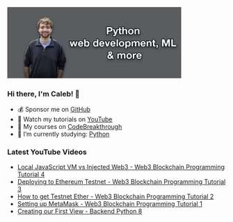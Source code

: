 <img src="github-cover-photo-my-face.jpg" width="400px" />

### Hi there, I'm Caleb! 🍛

- 💰 Sponsor me on [GitHub](https://github.com/sponsors/CalebCurry)
- 🎥 Watch my tutorials on [YouTube](https://www.youtube.com/calebthevideomaker2)
- 📗 My courses on [CodeBreakthrough](https://www.codebreakthrough.com)
- 🤔 I’m currently studying: [Python](https://www.youtube.com/watch?v=s3IvdkCq2_c&t=4254s)

### Latest YouTube Videos
<!-- YOUTUBE:START -->
- [Local JavaScript VM vs Injected Web3 - Web3 Blockchain Programming Tutorial 4](https://www.youtube.com/watch?v=NfNkUSR15sA)
- [Deploying to Ethereum Testnet - Web3 Blockchain Programming Tutorial 3](https://www.youtube.com/watch?v=pBMKYtjQVPg)
- [How to get Testnet Ether - Web3 Blockchain Programming Tutorial 2](https://www.youtube.com/watch?v=Mt4KQ7MMNlo)
- [Setting up MetaMask - Web3 Blockchain Programming Tutorial 1](https://www.youtube.com/watch?v=FM1W0ujaiow)
- [Creating our First View - Backend Python 8](https://www.youtube.com/watch?v=uMqwRFbba3c)
<!-- YOUTUBE:END -->
